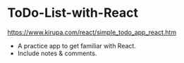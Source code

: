 # ToDo-List-with-React

https://www.kirupa.com/react/simple_todo_app_react.htm

- A practice app to get familiar with React.
- Include notes & comments.
